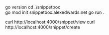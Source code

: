  go version
 cd .\snippetbox\
 go mod init snippetbox.alexedwards.net
 go run .


 curl http://localhost:4000/snippet/view
 curl http://localhost:4000/snippet/create